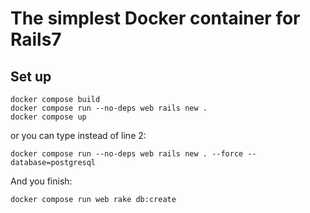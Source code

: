# The simplest Docker container for Rails7
## Set up
```
docker compose build
docker compose run --no-deps web rails new .
docker compose up
```
or you can type instead of line 2:
```
docker compose run --no-deps web rails new . --force --database=postgresql
```
And you finish:
```
docker compose run web rake db:create
```